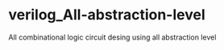# verilog_All-abstraction-level
All  combinational logic circuit desing using all abstraction level

